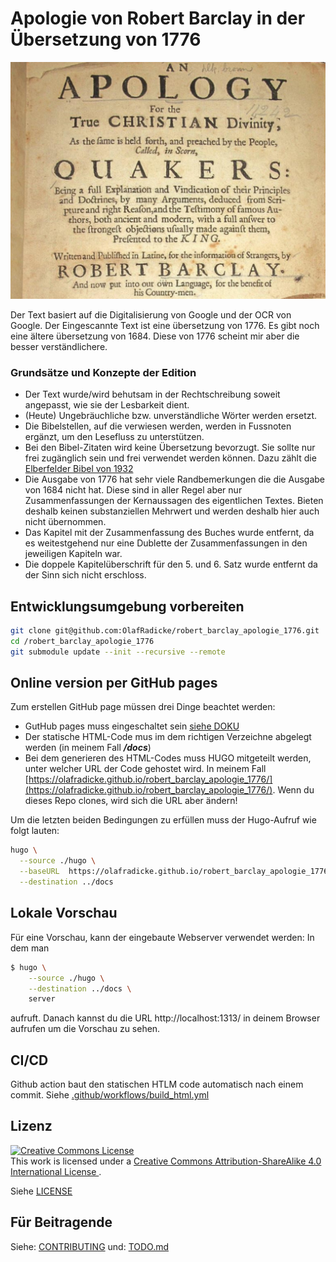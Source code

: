 Apologie von Robert Barclay in der Übersetzung von 1776
=======================================================

![pics/barclay.png](pics/barclay.png)

Der Text basiert auf die Digitalisierung von Google und der OCR von Google.
Der Eingescannte Text ist eine übersetzung von 1776. Es gibt noch eine ältere
übersetzung von 1684. Diese von 1776 scheint mir aber die besser
verständlichere.

### Grundsätze und Konzepte der Edition ###

* Der Text wurde/wird behutsam in der Rechtschreibung soweit angepasst,
  wie sie der Lesbarkeit dient.
* (Heute) Ungebräuchliche bzw. unverständliche Wörter werden ersetzt.
* Die Bibelstellen, auf die verwiesen werden, werden in Fussnoten ergänzt, um
  den Lesefluss zu unterstützen.
* Bei den Bibel-Zitaten wird keine Übersetzung bevorzugt. Sie sollte nur
  frei zugänglich sein und frei verwendet werden können. Dazu zählt die
  [Elberfelder Bibel von 1932](https://www.bibelkommentare.de/bibel/elb_1932)
* Die Ausgabe von 1776 hat sehr viele Randbemerkungen
  die die Ausgabe von 1684 nicht hat. Diese sind in aller Regel aber nur
  Zusammenfassungen der Kernaussagen des eigentlichen Textes. Bieten
  deshalb keinen substanziellen Mehrwert und werden deshalb hier auch nicht
  übernommen.
* Das Kapitel mit der Zusammenfassung des Buches wurde entfernt, da es
  weitestgehend nur eine Dublette der Zusammenfassungen in den jeweiligen
  Kapiteln war.
* Die doppele Kapitelüberschrift für den 5. und 6. Satz wurde entfernt
  da der Sinn sich nicht erschloss.

Entwicklungsumgebung vorbereiten
--------------------------------

```bash
git clone git@github.com:OlafRadicke/robert_barclay_apologie_1776.git
cd /robert_barclay_apologie_1776
git submodule update --init --recursive --remote
```

Online version per GitHub pages
-------------------------------

Zum erstellen GitHub page müssen drei Dinge beachtet werden:

- GutHub pages muss eingeschaltet sein [siehe DOKU](https://docs.github.com/en/pages/getting-started-with-github-pages/configuring-a-publishing-source-for-your-github-pages-site)
- Der statische HTML-Code mus im dem richtigen Verzeichne abgelegt werden (in meinem Fall ***/docs***)
- Bei dem generieren des HTML-Codes muss HUGO mitgeteilt werden, unter welcher URL der Code gehostet wird. In meinem Fall [https://olafradicke.github.io/robert_barclay_apologie_1776/](https://olafradicke.github.io/robert_barclay_apologie_1776/). Wenn du dieses Repo clones, wird sich die URL aber ändern!

Um die letzten beiden Bedingungen zu erfüllen muss der Hugo-Aufruf wie folgt lauten:

```bash
hugo \
  --source ./hugo \
  --baseURL  https://olafradicke.github.io/robert_barclay_apologie_1776/ \
  --destination ../docs
```

Lokale Vorschau
---------------

Für eine Vorschau, kann der eingebaute Webserver verwendet werden: In dem man

```bash
$ hugo \
    --source ./hugo \
    --destination ../docs \
    server
```

aufruft. Danach kannst du die URL http://localhost:1313/ in deinem Browser aufrufen um die Vorschau zu sehen.

CI/CD
-----

Github action baut den statischen HTLM code automatisch nach einem
commit. Siehe [.github/workflows/build_html.yml](.github/workflows/build_html.yml)


Lizenz
------

<a rel="license" href="http://creativecommons.org/licenses/by-sa/4.0/">
<img alt="Creative Commons License" style="border-width:0" src="https://i.creativecommons.org/l/by-sa/4.0/88x31.png" />
</a>
<br />
This work is licensed under a
<a rel="license" href="http://creativecommons.org/licenses/by-sa/4.0/">
Creative Commons Attribution-ShareAlike 4.0 International License
</a>.

Siehe [LICENSE](LICENSE)

Für Beitragende
---------------

Siehe: [CONTRIBUTING](CONTRIBUTING/_index.md)
und: [TODO.md](TODO.md)
